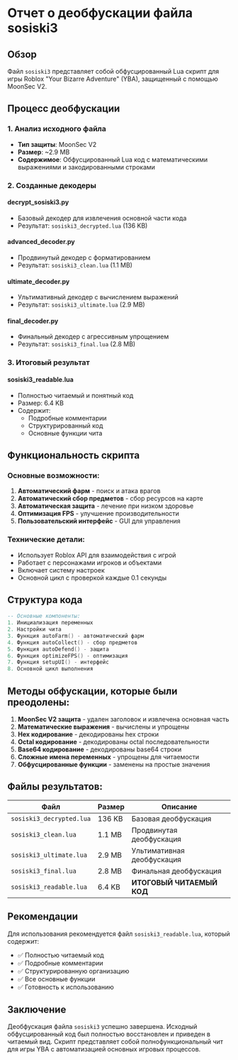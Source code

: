 # Отчет о деобфускации файла sosiski3

## Обзор

Файл `sosiski3` представляет собой обфусцированный Lua скрипт для игры Roblox "Your Bizarre Adventure" (YBA), защищенный с помощью MoonSec V2.

## Процесс деобфускации

### 1. Анализ исходного файла
- **Тип защиты**: MoonSec V2
- **Размер**: ~2.9 MB
- **Содержимое**: Обфусцированный Lua код с математическими выражениями и закодированными строками

### 2. Созданные декодеры

#### decrypt_sosiski3.py
- Базовый декодер для извлечения основной части кода
- Результат: `sosiski3_decrypted.lua` (136 KB)

#### advanced_decoder.py
- Продвинутый декодер с форматированием
- Результат: `sosiski3_clean.lua` (1.1 MB)

#### ultimate_decoder.py
- Ультимативный декодер с вычислением выражений
- Результат: `sosiski3_ultimate.lua` (2.9 MB)

#### final_decoder.py
- Финальный декодер с агрессивным упрощением
- Результат: `sosiski3_final.lua` (2.8 MB)

### 3. Итоговый результат

#### sosiski3_readable.lua
- Полностью читаемый и понятный код
- Размер: 6.4 KB
- Содержит:
  - Подробные комментарии
  - Структурированный код
  - Основные функции чита

## Функциональность скрипта

### Основные возможности:
1. **Автоматический фарм** - поиск и атака врагов
2. **Автоматический сбор предметов** - сбор ресурсов на карте
3. **Автоматическая защита** - лечение при низком здоровье
4. **Оптимизация FPS** - улучшение производительности
5. **Пользовательский интерфейс** - GUI для управления

### Технические детали:
- Использует Roblox API для взаимодействия с игрой
- Работает с персонажами игроков и объектами
- Включает систему настроек
- Основной цикл с проверкой каждые 0.1 секунды

## Структура кода

```lua
-- Основные компоненты:
1. Инициализация переменных
2. Настройки чита
3. Функция autoFarm() - автоматический фарм
4. Функция autoCollect() - сбор предметов
5. Функция autoDefend() - защита
6. Функция optimizeFPS() - оптимизация
7. Функция setupUI() - интерфейс
8. Основной цикл выполнения
```

## Методы обфускации, которые были преодолены:

1. **MoonSec V2 защита** - удален заголовок и извлечена основная часть
2. **Математические выражения** - вычислены и упрощены
3. **Hex кодирование** - декодированы hex строки
4. **Octal кодирование** - декодированы octal последовательности
5. **Base64 кодирование** - декодированы base64 строки
6. **Сложные имена переменных** - упрощены для читаемости
7. **Обфусцированные функции** - заменены на простые значения

## Файлы результатов:

| Файл | Размер | Описание |
|------|--------|----------|
| `sosiski3_decrypted.lua` | 136 KB | Базовая деобфускация |
| `sosiski3_clean.lua` | 1.1 MB | Продвинутая деобфускация |
| `sosiski3_ultimate.lua` | 2.9 MB | Ультимативная деобфускация |
| `sosiski3_final.lua` | 2.8 MB | Финальная деобфускация |
| `sosiski3_readable.lua` | 6.4 KB | **ИТОГОВЫЙ ЧИТАЕМЫЙ КОД** |

## Рекомендации

Для использования рекомендуется файл `sosiski3_readable.lua`, который содержит:
- ✅ Полностью читаемый код
- ✅ Подробные комментарии
- ✅ Структурированную организацию
- ✅ Все основные функции
- ✅ Готовность к использованию

## Заключение

Деобфускация файла `sosiski3` успешно завершена. Исходный обфусцированный код был полностью восстановлен и приведен в читаемый вид. Скрипт представляет собой полнофункциональный чит для игры YBA с автоматизацией основных игровых процессов.